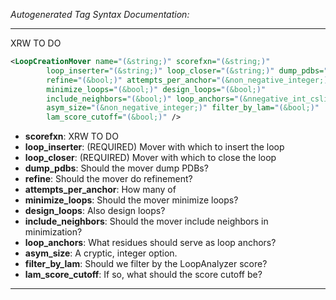 _Autogenerated Tag Syntax Documentation:_

---
XRW TO DO

```xml
<LoopCreationMover name="(&string;)" scorefxn="(&string;)"
        loop_inserter="(&string;)" loop_closer="(&string;)" dump_pdbs="(&bool;)"
        refine="(&bool;)" attempts_per_anchor="(&non_negative_integer;)"
        minimize_loops="(&bool;)" design_loops="(&bool;)"
        include_neighbors="(&bool;)" loop_anchors="(&nnegative_int_cslist;)"
        asym_size="(&non_negative_integer;)" filter_by_lam="(&bool;)"
        lam_score_cutoff="(&bool;)" />
```

-   **scorefxn**: XRW TO DO
-   **loop_inserter**: (REQUIRED) Mover with which to insert the loop
-   **loop_closer**: (REQUIRED) Mover with which to close the loop
-   **dump_pdbs**: Should the mover dump PDBs?
-   **refine**: Should the mover do refinement?
-   **attempts_per_anchor**: How many of
-   **minimize_loops**: Should the mover minimize loops?
-   **design_loops**: Also design loops?
-   **include_neighbors**: Should the mover include neighbors in minimization?
-   **loop_anchors**: What residues should serve as loop anchors?
-   **asym_size**: A cryptic, integer option.
-   **filter_by_lam**: Should we filter by the LoopAnalyzer score?
-   **lam_score_cutoff**: If so, what should the score cutoff be?

---
